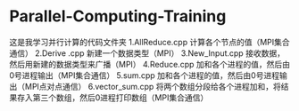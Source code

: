 # Parallel-Computing-Training
这是我学习并行计算的代码文件夹
1.AllReduce.cpp 计算各个节点的值（MPI集合通信）
2.Derive .cpp 新建一个数据类型（MPI）
3.New_Input.cpp 接收数据，然后用新建的数据类型来广播（MPI）
4.Reduce.cpp 加和各个进程的值，然后由0号进程输出（MPI集合通信）
5.sum.cpp 加和各个进程的值，然后由0号进程输出（MPI点对点通信）
6.vector_sum.cpp 将两个数组分段给各个进程加和，将结果存入第三个数组，然后0进程打印数组（MPI集合通信）
